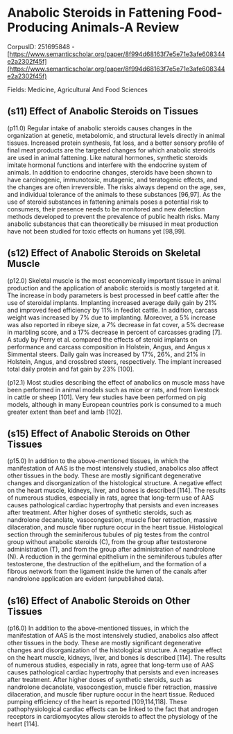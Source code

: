 # Anabolic Steroids in Fattening Food-Producing Animals-A Review

CorpusID: 251695848 - [https://www.semanticscholar.org/paper/8f994d68163f7e5e71e3afe608344e2a2302f45f](https://www.semanticscholar.org/paper/8f994d68163f7e5e71e3afe608344e2a2302f45f)

Fields: Medicine, Agricultural And Food Sciences

## (s11) Effect of Anabolic Steroids on Tissues
(p11.0) Regular intake of anabolic steroids causes changes in the organization at genetic, metabolomic, and structural levels directly in animal tissues. Increased protein synthesis, fat loss, and a better sensory profile of final meat products are the targeted changes for which anabolic steroids are used in animal fattening. Like natural hormones, synthetic steroids imitate hormonal functions and interfere with the endocrine system of animals. In addition to endocrine changes, steroids have been shown to have carcinogenic, immunotoxic, mutagenic, and teratogenic effects, and the changes are often irreversible. The risks always depend on the age, sex, and individual tolerance of the animals to these substances [96,97]. As the use of steroid substances in fattening animals poses a potential risk to consumers, their presence needs to be monitored and new detection methods developed to prevent the prevalence of public health risks. Many anabolic substances that can theoretically be misused in meat production have not been studied for toxic effects on humans yet [98,99].
## (s12) Effect of Anabolic Steroids on Skeletal Muscle
(p12.0) Skeletal muscle is the most economically important tissue in animal production and the application of anabolic steroids is mostly targeted at it. The increase in body parameters is best processed in beef cattle after the use of steroidal implants. Implanting increased average daily gain by 21% and improved feed efficiency by 11% in feedlot cattle. In addition, carcass weight was increased by 7% due to implanting. Moreover, a 5% increase was also reported in ribeye size, a 7% decrease in fat cover, a 5% decrease in marbling score, and a 17% decrease in percent of carcasses grading [7]. A study by Perry et al. compared the effects of steroid implants on performance and carcass composition in Holstein, Angus, and Angus x Simmental steers. Daily gain was increased by 17%, 26%, and 21% in Holstein, Angus, and crossbred steers, respectively. The implant increased total daily protein and fat gain by 23% [100].

(p12.1) Most studies describing the effect of anabolics on muscle mass have been performed in animal models such as mice or rats, and from livestock in cattle or sheep [101]. Very few studies have been performed on pig models, although in many European countries pork is consumed to a much greater extent than beef and lamb [102].
## (s15) Effect of Anabolic Steroids on Other Tissues
(p15.0) In addition to the above-mentioned tissues, in which the manifestation of AAS is the most intensively studied, anabolics also affect other tissues in the body. These are mostly significant degenerative changes and disorganization of the histological structure. A negative effect on the heart muscle, kidneys, liver, and bones is described [114]. The results of numerous studies, especially in rats, agree that long-term use of AAS causes pathological cardiac hypertrophy that persists and even increases after treatment. After higher doses of synthetic steroids, such as nandrolone decanolate, vasocongestion, muscle fiber retraction, massive dilaceration, and muscle fiber rupture occur in the heart tissue. Histological section through the seminiferous tubules of pig testes from the control group without anabolic steroids (C), from the group after testosterone administration (T), and from the group after administration of nandrolone (N). A reduction in the germinal epithelium in the seminiferous tubules after testosterone, the destruction of the epithelium, and the formation of a fibrous network from the ligament inside the lumen of the canals after nandrolone application are evident (unpublished data).
## (s16) Effect of Anabolic Steroids on Other Tissues
(p16.0) In addition to the above-mentioned tissues, in which the manifestation of AAS is the most intensively studied, anabolics also affect other tissues in the body. These are mostly significant degenerative changes and disorganization of the histological structure. A negative effect on the heart muscle, kidneys, liver, and bones is described [114]. The results of numerous studies, especially in rats, agree that long-term use of AAS causes pathological cardiac hypertrophy that persists and even increases after treatment. After higher doses of synthetic steroids, such as nandrolone decanolate, vasocongestion, muscle fiber retraction, massive dilaceration, and muscle fiber rupture occur in the heart tissue. Reduced pumping efficiency of the heart is reported [109,114,118]. These pathophysiological cardiac effects can be linked to the fact that androgen receptors in cardiomyocytes allow steroids to affect the physiology of the heart [114].
